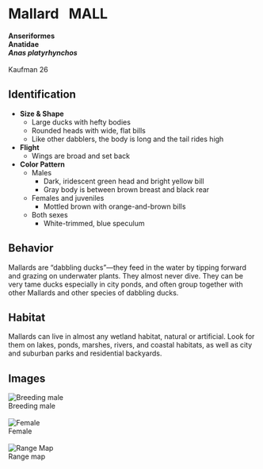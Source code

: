 # Mallard &nbsp; MALL
**Anseriformes**<br>
**Anatidae**<br>
***Anas platyrhynchos***<br><br>
Kaufman 26

## Identification
- **Size & Shape**
  - Large ducks with hefty bodies
  - Rounded heads with wide, flat bills
  - Like other dabblers, the body is long and the tail rides high
- **Flight**
  - Wings are broad and set back
- **Color Pattern**
  - Males
    - Dark, iridescent green head and bright yellow bill
    - Gray body is between brown breast and black rear
  - Females and juveniles
    - Mottled brown with orange-and-brown bills
  - Both sexes
    - White-trimmed, blue speculum

## Behavior
Mallards are “dabbling ducks”—they feed in the water by tipping forward and grazing on underwater plants. They almost never dive. They can be very tame ducks especially in city ponds, and often group together with other Mallards and other species of dabbling ducks.

## Habitat
Mallards can live in almost any wetland habitat, natural or artificial. Look for them on lakes, ponds, marshes, rivers, and coastal habitats, as well as city and suburban parks and residential backyards.

## Images
![Breeding male](https://www.allaboutbirds.org/guide/assets/photo/308743051-480px.jpg)<br>
Breeding male <br><br>
![Female](https://www.allaboutbirds.org/guide/assets/photo/300190601-480px.jpg)<br>
Female <br><br>
![Range Map](https://www.allaboutbirds.org/guide/assets/photo/169626481-1280px.jpg)<br>
Range map

